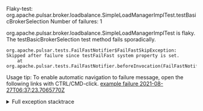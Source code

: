         
Flaky-test: org.apache.pulsar.broker.loadbalance.SimpleLoadManagerImplTest.testBasicBrokerSelection
Number of failures: 1

org.apache.pulsar.broker.loadbalance.SimpleLoadManagerImplTest is flaky. The testBasicBrokerSelection test method fails sporadically.

```
org.apache.pulsar.tests.FailFastNotifier$FailFastSkipException: Skipped after failure since testFailFast system property is set.
	at org.apache.pulsar.tests.FailFastNotifier.beforeInvocation(FailFastNotifier.java:88)

```

Usage tip: To enable automatic navigation to failure message, open the following links with CTRL/CMD-click.
[example failure 2021-08-27T06:37:23.7065770Z](https://github.com/apache/pulsar/runs/3440411059?check_suite_focus=true#step:9:373)


<details>
<summary>Full exception stacktrace</summary>
<code><pre>
org.apache.pulsar.tests.FailFastNotifier$FailFastSkipException: Skipped after failure since testFailFast system property is set.
	at org.apache.pulsar.tests.FailFastNotifier.beforeInvocation(FailFastNotifier.java:88)

</pre></code>
</details>

